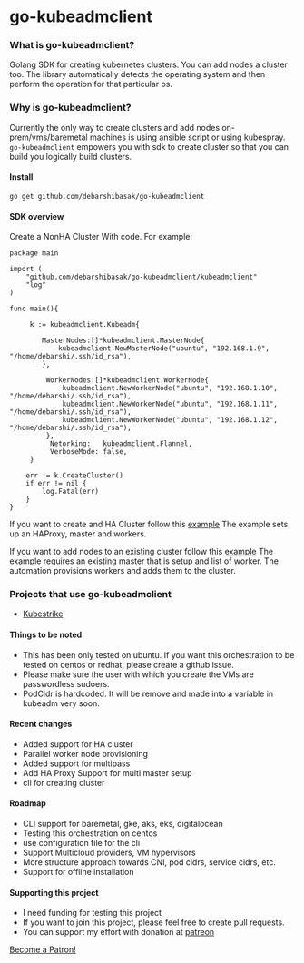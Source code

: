 # go-kubeadmclient


### What is go-kubeadmclient?

Golang SDK for creating kubernetes clusters. You can add nodes a cluster too. The library automatically detects the operating system 
and then perform the operation for that particular os.

### Why is go-kubeadmclient?

Currently the only way to create clusters and add nodes on-prem/vms/baremetal machines is using ansible script or using kubespray.
`go-kubeadmclient` empowers you with sdk to create cluster so that you can build you logically build clusters.

#### Install
```
go get github.com/debarshibasak/go-kubeadmclient
```

#### SDK overview

Create a NonHA Cluster With code. For example:

```
package main

import (
	"github.com/debarshibasak/go-kubeadmclient/kubeadmclient"
	"log"
)

func main(){

	 k := kubeadmclient.Kubeadm{

	 	MasterNodes:[]*kubeadmclient.MasterNode{
			kubeadmclient.NewMasterNode("ubuntu", "192.168.1.9", "/home/debarshi/.ssh/id_rsa"),
		},

		 WorkerNodes:[]*kubeadmclient.WorkerNode{
			 kubeadmclient.NewWorkerNode("ubuntu", "192.168.1.10", "/home/debarshi/.ssh/id_rsa"),
			 kubeadmclient.NewWorkerNode("ubuntu", "192.168.1.11", "/home/debarshi/.ssh/id_rsa"),
			 kubeadmclient.NewWorkerNode("ubuntu", "192.168.1.12", "/home/debarshi/.ssh/id_rsa"),
		 },
	      Netorking:   kubeadmclient.Flannel,
          VerboseMode: false,
	 }

	err := k.CreateCluster()
	if err != nil {
		log.Fatal(err)
	}
}
```

If you want to create and HA Cluster follow this [example](https://github.com/debarshibasak/go-kubeadmclient/blob/master/examples/create_cluster_example.go#L50)
The example sets up an HAProxy, master and workers.

If you want to add nodes to an existing cluster follow this [example](https://github.com/debarshibasak/go-kubeadmclient/blob/master/examples/add_node_example.go)
The example requires an existing master that is setup and list of worker. The automation provisions workers and adds them to the cluster.

### Projects that use go-kubeadmclient
- [Kubestrike](https://github.com/debarshibasak/kubestrike)

#### Things to be noted
- This has been only tested on ubuntu. If you want this orchestration to be tested on centos or redhat, 
please create a github issue.
- Please make sure the user with which you create the VMs are passwordless sudoers.
- PodCidr is hardcoded. It will be remove and made into a variable in kubeadm very soon.

#### Recent changes
- Added support for HA cluster
- Parallel worker node provisioning
- Added support for multipass
- Add HA Proxy Support for multi master setup
- cli for creating cluster

#### Roadmap
- CLI support for baremetal, gke, aks, eks, digitalocean
- Testing this orchestration on centos
- use configuration file for the cli
- Support Multicloud providers, VM hypervisors
- More structure approach towards CNI, pod cidrs, service cidrs, etc.
- Support for offline installation


#### Supporting this project
- I need funding for testing this project
- If you want to join this project, please feel free to create pull requests.
- You can support my effort with donation at [patreon](https://www.patreon.com/bePatron?u=31747625)

<a href="https://www.patreon.com/bePatron?u=31747625" data-patreon-widget-type="become-patron-button">Become a Patron!</a><script async src="https://c6.patreon.com/becomePatronButton.bundle.js"></script>